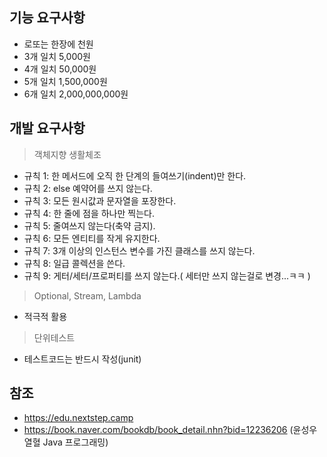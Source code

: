 ## 기능 요구사항
- 로또는 한장에 천원
- 3개 일치 5,000원
- 4개 일치 50,000원
- 5개 일치 1,500,000원
- 6개 일치 2,000,000,000원

## 개발 요구사항
> 객체지향 생활체조
- 규칙 1: 한 메서드에 오직 한 단계의 들여쓰기(indent)만 한다.
- 규칙 2: else 예약어를 쓰지 않는다.
- 규칙 3: 모든 원시값과 문자열을 포장한다.
- 규칙 4: 한 줄에 점을 하나만 찍는다.
- 규칙 5: 줄여쓰지 않는다(축약 금지).
- 규칙 6: 모든 엔티티를 작게 유지한다.
- 규칙 7: 3개 이상의 인스턴스 변수를 가진 클래스를 쓰지 않는다.
- 규칙 8: 일급 콜렉션을 쓴다.
- 규칙 9: 게터/세터/프로퍼티를 쓰지 않는다.( 세터만 쓰지 않는걸로 변경...ㅋㅋ )
 
> Optional, Stream, Lambda
- 적극적 활용

> 단위테스트
- 테스트코드는 반드시 작성(junit)
 
## 참조
- https://edu.nextstep.camp
- https://book.naver.com/bookdb/book_detail.nhn?bid=12236206 (윤성우 열혈 Java 프로그래밍)




  



